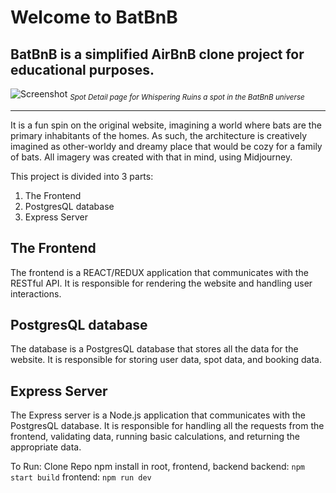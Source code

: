 # Welcome to BatBnB
## BatBnB is a simplified AirBnB clone project for educational purposes.

![Screenshot](https://i.ibb.co/QYTFgvD/Screenshot-2024-05-20-at-18-46-24.png)
<sub>*Spot Detail page for Whispering Ruins a spot in the BatBnB universe*</sub>

<hr/>
  It is a fun spin on the original website, imagining a world where bats are the primary inhabitants of the homes. As such, the architecture is creatively imagined as other-worldy and dreamy place that would be cozy for a family of bats. All imagery was created with that in mind, using Midjourney.

This project is divided into 3 parts:

1. The Frontend
3. PostgresQL database
3. Express Server

## The Frontend
The frontend is a REACT/REDUX application that communicates with the RESTful API. It is responsible for rendering the website and handling user interactions.

## PostgresQL database
The database is a PostgresQL database that stores all the data for the website. It is responsible for storing user data, spot data, and booking data.

## Express Server
The Express server is a Node.js application that communicates with the PostgresQL database. It is responsible for handling all the requests from the frontend, validating data, running basic calculations, and returning the appropriate data.

To Run:
Clone Repo
npm install in root, frontend, backend
backend: `npm start build` 
frontend: `npm run dev`
